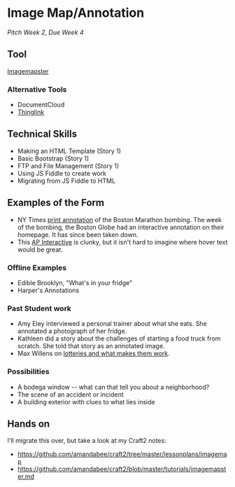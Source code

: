# Image Map/Annotation
*Pitch Week 2, Due Week 4*

## Tool
[Imagemapster](http://www.outsharked.com/imagemapster/)

### Alternative Tools
+ DocumentCloud
+ [Thinglink](https://www.thinglink.com/)

## Technical Skills
+ Making an HTML Template (Story 1)
+ Basic Bootstrap (Story 1)
+ FTP and File Management (Story 1)
+ Using JS Fiddle to create work
+ Migrating from JS Fiddle to HTML

## Examples of the Form

+ NY Times [print annotation](http://www.nytimes.com/interactive/2013/04/15/us/site-of-the-boston-marathon-explosion.html) of the Boston Marathon bombing. The week of the bombing, the Boston Globe had an interactive annotation on their homepage. It has since been taken down. 
+ This [AP Interactive](http://www.boston.com/news/local/massachusetts/2014/04/14/interactive-the-boston-marathon-bombing/7zaZKLuEh5ooMe9KHoGkyO/story.html) is clunky, but it isn't hard to imagine where hover text would be great. 

### Offline Examples

+ Edible Brooklyn, "What's in your fridge"
+ Harper's Annotations

### Past Student work
+ Amy Eley interviewed a personal trainer about what she eats. She annotated a photograph of her fridge.
+ Kathleen did a story about the challenges of starting a food truck from scratch. She told that story as an annotated image.
+ Max Willens on [lotteries and what makes them work](http://digitalstorage.journalism.cuny.edu/joseph.willens/lottofive.html). 

### Possibilities
+ A bodega window -- what can that tell you about a neighborhood?
+ The scene of an accident or incident 
+ A building exterior with clues to what lies inside

## Hands on
I'll migrate this over, but take a look at my Craft2 notes: 

+ <https://github.com/amandabee/craft2/tree/master/lessonplans/imagemap>
+ <https://github.com/amandabee/craft2/blob/master/tutorials/imagemapster.md>
